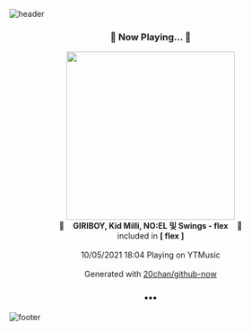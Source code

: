 ![header](https://capsule-render.vercel.app/api?type=wave&height=170&section=header&text=Hi.%20I'm%20SHIFT&fontColor=090707&fontAlignX=45&fontAlignY=65&fontSize=100)

<h3 align="center">🎵 Now Playing... 🎵</h3>
<p align="center">
  <a href="https://music.youtube.com/watch?v=kOSsoCgsFvg">
    <img width="300" src="https://lh3.googleusercontent.com/M8ICiovQtQGcDg90tzmAJWPjYH6BZfxAhGRm9BmzrXLmYYx4CpUEm2W4drdkjKnKXL9DPaKHLBQojvt1">
  </a>
  <br>
  🎵&nbsp&nbsp&nbsp <b>GIRIBOY, Kid Milli, NO:EL 및 Swings - flex</b> &nbsp&nbsp&nbsp🎵
  <br>
  included in <b>[ flex ]</b>
  
  <br />
  <br />
  10/05/2021 18:04 Playing on YTMusic
  <br />
  <br />
  Generated with <a href="https://github.com/20chan/github-now">20chan/github-now</a>
</p>

<h3 align="center">•••</h3>

![footer](https://capsule-render.vercel.app/api?type=wave&height=150&section=footer)
